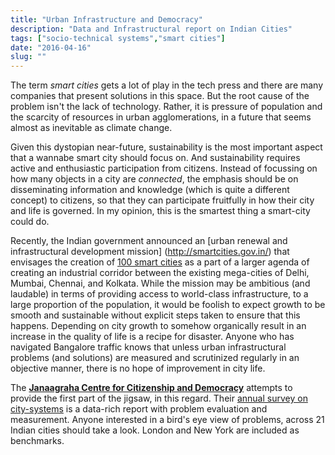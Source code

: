 ```yaml
---
title: "Urban Infrastructure and Democracy"
description: "Data and Infrastructural report on Indian Cities"
tags: ["socio-technical systems","smart cities"]
date: "2016-04-16"
slug: ""
---
```


The term *smart cities* gets a lot of play in the tech press and there are many companies that present solutions in this space. But the root cause of the problem isn't 
the lack of technology. Rather, it is pressure of population and the scarcity of resources in urban agglomerations, in a future that seems almost as inevitable as climate change. 
<!--more-->
Given this dystopian near-future, sustainability is the most important aspect that a wannabe smart city should focus on. And sustainability requires active and enthusiastic
participation from citizens. Instead of focussing on how many objects in a city are *connected*, the emphasis should be on disseminating information and knowledge (which is quite a different concept) to 
citizens, so that they can participate fruitfully in how their city and life is governed. In my opinion, this is the smartest thing a smart-city could do.

Recently, the Indian government announced an [urban renewal and infrastructural development mission] (http://smartcities.gov.in/) that envisages the creation of [100 smart cities](http://www.makeinindia.com/article/-/v/internet-of-things)
as a part of a larger agenda of creating an industrial corridor between the existing mega-cities of Delhi, Mumbai, Chennai, and Kolkata. While the mission may be ambitious (and laudable)
in terms of providing access to world-class infrastructure, to a large proportion of the population, it would be foolish to expect growth to be smooth and sustainable without explicit
steps taken to ensure that this happens. Depending on city growth to somehow organically result in an increase in the quality of life is a recipe for disaster. Anyone who has
navigated Bangalore traffic knows that unless urban infrastructural problems (and solutions) are measured and scrutinized regularly in an objective manner, there is no hope 
of improvement in city life.

The [**Janaagraha Centre for Citizenship and Democracy**](http://www.janaagraha.org/about-us/) attempts to provide the first part of the jigsaw, in this regard.
Their [annual survey on city-systems](http://janaagraha.org/reports/ASICS-2015.pdf) is a data-rich report with problem evaluation and measurement. Anyone interested
in a bird's eye view of problems, across 21 Indian cities  should take a look. London and New York are included as benchmarks.